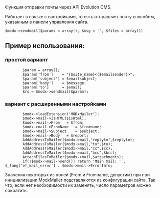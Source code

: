 Функция отправки почты через API Evolution CMS. 

Работает в связке с настройками, то есть отправляет почту способом, указанным в панели управления сайта. 
```
$modx->sendmail($params = array(), $msg = '', $files = array())
```

## Пример использования: ##

### простой вариант 
```
   		$param = array();
		$param['from']    = "{$site_name}<{$emailsender}>";
		$param['subject'] = $emailsubject;
		$param['body']    = $message;
		$param['to']      = $email;
		$rs = $modx->sendmail($param);
```

### вариант с расширенными настройками  

```
		$modx->loadExtension('MODxMailer');
		$modx->mail->IsHTML($isHtml);
		$modx->mail->From	= $from;
		$modx->mail->FromName	= $fromname;
		$modx->mail->Subject	= $subject;
		$modx->mail->Body	= $report;
		AddAddressToMailer($modx->mail,"replyto",$replyto);
		AddAddressToMailer($modx->mail,"to",$to);
		AddAddressToMailer($modx->mail,"cc",$cc);
		AddAddressToMailer($modx->mail,"bcc",$bcc);
		AttachFilesToMailer($modx->mail,$attachments);
		if(!$modx->mail->send()) return 'Main mail: ' . $_lang['ef_mail_error'] . $modx->mail->ErrorInfo;
 ```
Значения некоторых из полей (From и Fromname, допустим) при при инициализации ModxMailer подставляются из конфигурации сайта. Так что, если нет необходимости их заменять, число параметров можно сократить.
